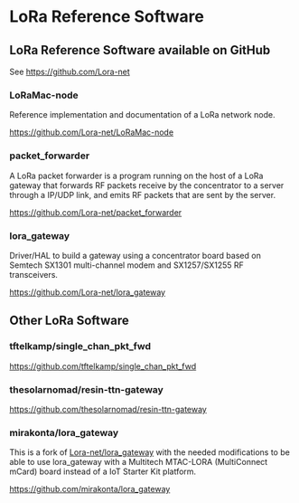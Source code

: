 # LoRa Reference Software

## LoRa Reference Software available on GitHub

See https://github.com/Lora-net

### LoRaMac-node

Reference implementation and documentation of a LoRa network node.

https://github.com/Lora-net/LoRaMac-node

### packet_forwarder

A LoRa packet forwarder is a program running on the host of a LoRa gateway that forwards RF packets receive by the concentrator to a server through a IP/UDP link, and emits RF packets that are sent by the server.

https://github.com/Lora-net/packet_forwarder

### lora_gateway

Driver/HAL to build a gateway using a concentrator board based on Semtech SX1301 multi-channel modem and SX1257/SX1255 RF transceivers.

https://github.com/Lora-net/lora_gateway

## Other LoRa Software

### tftelkamp/single_chan_pkt_fwd

https://github.com/tftelkamp/single_chan_pkt_fwd

### thesolarnomad/resin-ttn-gateway

https://github.com/thesolarnomad/resin-ttn-gateway

### mirakonta/lora_gateway

This is a fork of [Lora-net/lora_gateway](https://github.com/Lora-net/lora_gateway) with the needed modifications to be able to use lora_gateway with a Multitech MTAC-LORA (MultiConnect mCard) board instead of a IoT Starter Kit platform.

https://github.com/mirakonta/lora_gateway

<!-- EOF -->
